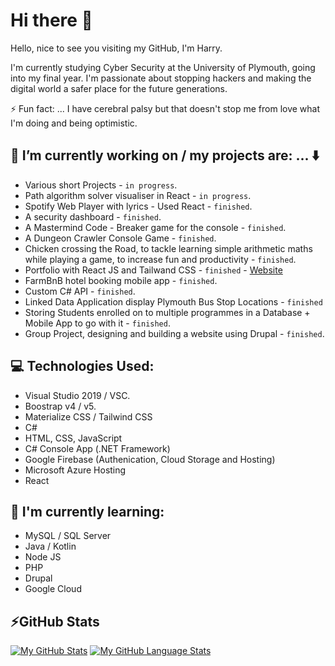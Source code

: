 # Hi there 👋

Hello, nice to see you visiting my GitHub, I'm Harry. 

I'm currently studying Cyber Security at the University of Plymouth, going into my final year. I'm passionate about stopping hackers and making the digital world a safer place for the future generations.

⚡ Fun fact: ... I have cerebral palsy but that doesn't stop me from love what I'm doing and being optimistic.

## 🔭 I’m currently working on / my projects are: ... :arrow_down:

* Various short Projects - `in progress`.
* Path algorithm solver visualiser in React - `in progress`.
* Spotify Web Player with lyrics - Used React - `finished`.
* A security dashboard - `finished`.
* A Mastermind Code - Breaker game for the console - `finished`.
* A Dungeon Crawler Console Game - `finished`.
* Chicken crossing the Road, to tackle learning simple arithmetic maths while playing a game, to increase fun and productivity - `finished`.
* Portfolio with React JS and Tailwand CSS - `finished` - [Website](https://harryparker.co.uk)
* FarmBnB hotel booking mobile app - `finished`.
* Custom C# API - `finished`.
* Linked Data Application display Plymouth Bus Stop Locations - `finished`
* Storing Students enrolled on to multiple programmes in a Database + Mobile App to go with it - `finished`.
* Group Project, designing and building a website using Drupal - `finished`.

## 💻 Technologies Used:

* Visual Studio 2019 / VSC.
* Boostrap v4 / v5.
* Materialize CSS / Tailwind CSS
* C#
* HTML, CSS, JavaScript
* C# Console App (.NET Framework)
* Google Firebase (Authenication, Cloud Storage and Hosting)
* Microsoft Azure Hosting
* React

## 🌱 I'm currently learning:

* MySQL / SQL Server
* Java / Kotlin
* Node JS
* PHP
* Drupal
* Google Cloud

## ⚡GitHub Stats
<!-- Stats -->
<!-- Credit to https://github.com/anuraghazra/github-readme-stats -->
[![My GitHub Stats](https://github-readme-stats.vercel.app/api/?username=Parker06&count_private=true&theme=onedark&showicons=true)]()
[![My GitHub Language Stats](https://github-readme-stats.vercel.app/api/top-langs/?username=Parker06&langs_count=5&theme=onedark)]()




<!--
**harry-parker6/harry-parker6** is a ✨ _special_ ✨ repository because its `README.md` (this file) appears on your GitHub profile.

Here are some ideas to get you started:

- 🔭 I’m currently working on ...
- 🌱 I’m currently learning ...
- 👯 I’m looking to collaborate on ...
- 🤔 I’m looking for help with ...
- 💬 Ask me about ...
- 📫 How to reach me: ...
- 😄 Pronouns: ...
- ⚡ Fun fact: ...
-->

